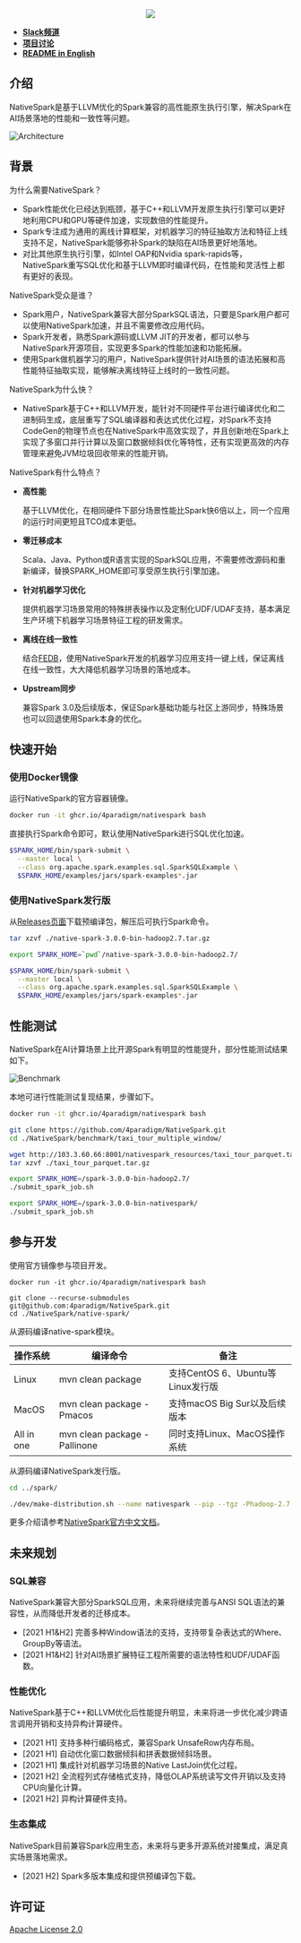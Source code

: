
<div align=center><img src="./images/NativeSpark.png"/></div>

* [**Slack频道**](https://hybridsql-ws.slack.com/archives/C01R7L5SXPW)
* [**项目讨论**](https://github.com/4paradigm/NativeSpark/discussions)
* [**README in English**](./README.md)

## 介绍

NativeSpark是基于LLVM优化的Spark兼容的高性能原生执行引擎，解决Spark在AI场景落地的性能和一致性等问题。

![Architecture](./images/native_spark_architecture.png)

## 背景

为什么需要NativeSpark？

* Spark性能优化已经达到瓶颈，基于C++和LLVM开发原生执行引擎可以更好地利用CPU和GPU等硬件加速，实现数倍的性能提升。
* Spark专注成为通用的离线计算框架，对机器学习的特征抽取方法和特征上线支持不足，NativeSpark能够弥补Spark的缺陷在AI场景更好地落地。
* 对比其他原生执行引擎，如Intel OAP和Nvidia spark-rapids等，NativeSpark重写SQL优化和基于LLVM即时编译代码，在性能和灵活性上都有更好的表现。

NativeSpark受众是谁？

* Spark用户，NativeSpark兼容大部分SparkSQL语法，只要是Spark用户都可以使用NativeSpark加速，并且不需要修改应用代码。
* Spark开发者，熟悉Spark源码或LLVM JIT的开发者，都可以参与NativeSpark开源项目，实现更多Spark的性能加速和功能拓展。
* 使用Spark做机器学习的用户，NativeSpark提供针对AI场景的语法拓展和高性能特征抽取实现，能够解决离线特征上线时的一致性问题。

NativeSpark为什么快？

* NativeSpark基于C++和LLVM开发，能针对不同硬件平台进行编译优化和二进制码生成，底层重写了SQL编译器和表达式优化过程，对Spark不支持CodeGen的物理节点也在NativeSpark中高效实现了，并且创新地在Spark上实现了多窗口并行计算以及窗口数据倾斜优化等特性，还有实现更高效的内存管理来避免JVM垃圾回收带来的性能开销。

NativeSpark有什么特点？

* **高性能**

    基于LLVM优化，在相同硬件下部分场景性能比Spark快6倍以上，同一个应用的运行时间更短且TCO成本更低。
    
* **零迁移成本**

    Scala、Java、Python或R语言实现的SparkSQL应用，不需要修改源码和重新编译，替换SPARK_HOME即可享受原生执行引擎加速。
    
* **针对机器学习优化**
  
    提供机器学习场景常用的特殊拼表操作以及定制化UDF/UDAF支持，基本满足生产环境下机器学习场景特征工程的研发需求。

* **离线在线一致性**
  
    结合[FEDB](https://github.com/4paradigm/fedb)，使用NativeSpark开发的机器学习应用支持一键上线，保证离线在线一致性，大大降低机器学习场景的落地成本。

* **Upstream同步** 
  
    兼容Spark 3.0及后续版本，保证Spark基础功能与社区上游同步，特殊场景也可以回退使用Spark本身的优化。

## 快速开始

### 使用Docker镜像

运行NativeSpark的官方容器镜像。

```bash
docker run -it ghcr.io/4paradigm/nativespark bash
```

直接执行Spark命令即可，默认使用NativeSpark进行SQL优化加速。

```bash
$SPARK_HOME/bin/spark-submit \
  --master local \
  --class org.apache.spark.examples.sql.SparkSQLExample \
  $SPARK_HOME/examples/jars/spark-examples*.jar
```

### 使用NativeSpark发行版

从[Releases页面](https://github.com/4paradigm/NativeSpark/releases)下载预编译包，解压后可执行Spark命令。

```bash
tar xzvf ./native-spark-3.0.0-bin-hadoop2.7.tar.gz

export SPARK_HOME=`pwd`/native-spark-3.0.0-bin-hadoop2.7/

$SPARK_HOME/bin/spark-submit \
  --master local \
  --class org.apache.spark.examples.sql.SparkSQLExample \
  $SPARK_HOME/examples/jars/spark-examples*.jar
```

## 性能测试

NativeSpark在AI计算场景上比开源Spark有明显的性能提升，部分性能测试结果如下。

![Benchmark](./images/native_spark_benchmark.jpeg)

本地可进行性能测试复现结果，步骤如下。

```bash
docker run -it ghcr.io/4paradigm/nativespark bash

git clone https://github.com/4paradigm/NativeSpark.git 
cd ./NativeSpark/benchmark/taxi_tour_multiple_window/

wget http://103.3.60.66:8001/nativespark_resources/taxi_tour_parquet.tar.gz
tar xzvf ./taxi_tour_parquet.tar.gz

export SPARK_HOME=/spark-3.0.0-bin-hadoop2.7/
./submit_spark_job.sh

export SPARK_HOME=/spark-3.0.0-bin-nativespark/
./submit_spark_job.sh
```

## 参与开发

使用官方镜像参与项目开发。

```
docker run -it ghcr.io/4paradigm/nativespark bash

git clone --recurse-submodules git@github.com:4paradigm/NativeSpark.git
cd ./NativeSpark/native-spark/
```

从源码编译native-spark模块。

| 操作系统 | 编译命令 | 备注 |
| ------- | ------ | ---- |
| Linux	  | mvn clean package| 支持CentOS 6、Ubuntu等Linux发行版 |
| MacOS   | mvn clean package -Pmacos | 支持macOS Big Sur以及后续版本 |
| All in one | mvn clean package -Pallinone | 同时支持Linux、MacOS操作系统 |

从源码编译NativeSpark发行版。

```bash
cd ../spark/

./dev/make-distribution.sh --name nativespark --pip --tgz -Phadoop-2.7 -Pyarn
```

更多介绍请参考[NativeSpark官方中文文档](https://docs.fedb.io/v/zh-hans/nativespark)。

## 未来规划

### SQL兼容

NativeSpark兼容大部分SparkSQL应用，未来将继续完善与ANSI SQL语法的兼容性，从而降低开发者的迁移成本。

* [2021 H1&H2] 完善多种Window语法的支持，支持带复杂表达式的Where、GroupBy等语法。
* [2021 H1&H2] 针对AI场景扩展特征工程所需要的语法特性和UDF/UDAF函数。

### 性能优化

NativeSpark基于C++和LLVM优化后性能提升明显，未来将进一步优化减少跨语言调用开销和支持异构计算硬件。

* [2021 H1] 支持多种行编码格式，兼容Spark UnsafeRow内存布局。
* [2021 H1] 自动优化窗口数据倾斜和拼表数据倾斜场景。
* [2021 H1] 集成针对机器学习场景的Native LastJoin优化过程。
* [2021 H2] 全流程列式存储格式支持，降低OLAP系统读写文件开销以及支持CPU向量化计算。
* [2021 H2] 异构计算硬件支持。

### 生态集成

NativeSpark目前兼容Spark应用生态，未来将与更多开源系统对接集成，满足真实场景落地需求。

* [2021 H2] Spark多版本集成和提供预编译包下载。

## 许可证

[Apache License 2.0](./LICENSE)
